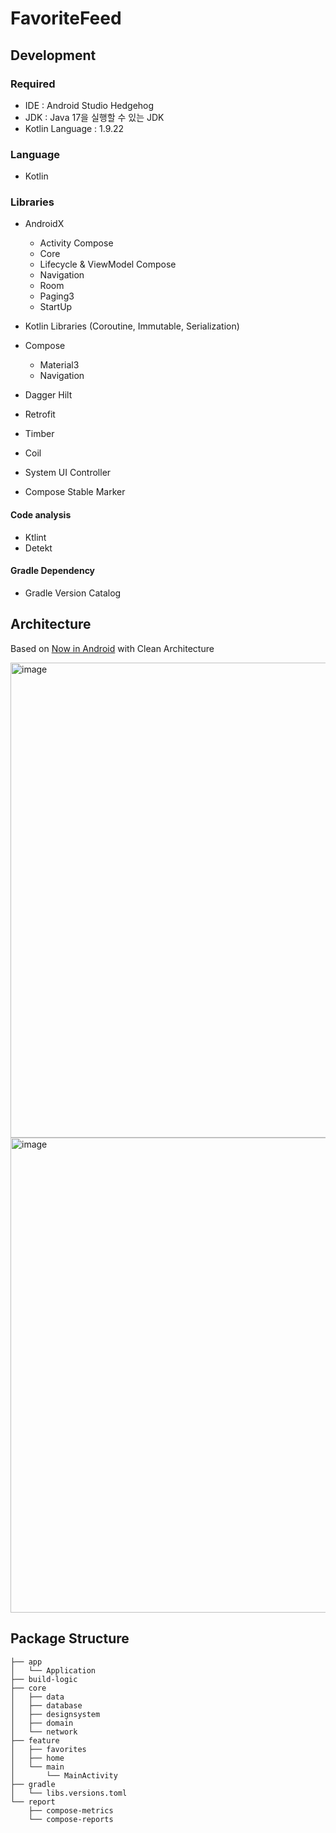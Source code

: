 # FavoriteFeed

## Development

### Required

- IDE : Android Studio Hedgehog
- JDK : Java 17을 실행할 수 있는 JDK
- Kotlin Language : 1.9.22

### Language

- Kotlin

### Libraries

- AndroidX
  - Activity Compose
  - Core
  - Lifecycle & ViewModel Compose
  - Navigation
  - Room
  - Paging3
  - StartUp

- Kotlin Libraries (Coroutine, Immutable, Serialization)
- Compose
  - Material3
  - Navigation

- Dagger Hilt
- Retrofit
- Timber
- Coil
- System UI Controller
- Compose Stable Marker
  
#### Code analysis

- Ktlint
- Detekt

#### Gradle Dependency

- Gradle Version Catalog

## Architecture
Based on [Now in Android](https://github.com/android/nowinandroid) with Clean Architecture

<img width="760" alt="image" src="https://github.com/easyhooon/watcha-assignment/assets/51016231/2837a3b6-32f8-46aa-a102-3fb5b3e3826a">

<img width="760" alt="image" src="https://github.com/easyhooon/watcha-assignment/assets/51016231/b29020a1-69aa-482b-8af4-ddb27122a440">

## Package Structure
```
├── app
│   └── Application
├── build-logic
├── core
│   ├── data
│   ├── database
│   ├── designsystem
│   ├── domain
│   └── network
├── feature
│   ├── favorites
│   ├── home
│   └── main
│       └── MainActivity
├── gradle
│   └── libs.versions.toml
└── report
    ├── compose-metrics
    └── compose-reports
```
